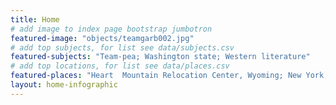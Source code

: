```yaml
---
title: Home
# add image to index page bootstrap jumbotron
featured-image: "objects/teamgarb002.jpg"
# add top subjects, for list see data/subjects.csv
featured-subjects: "Team-pea; Washington state; Western literature"
# add top locations, for list see data/places.csv
featured-places: "Heart  Mountain Relocation Center, Wyoming; New York, NY; Pullman, WA"
layout: home-infographic
---
```


